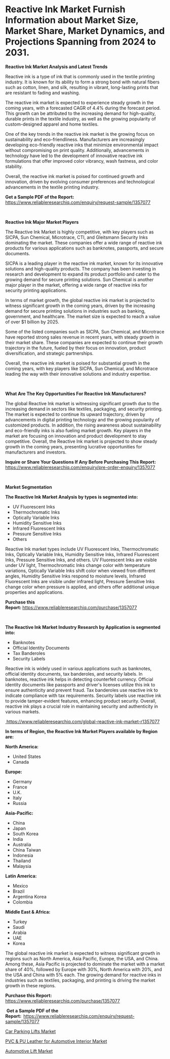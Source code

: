 <p><h1>Reactive Ink Market Furnish Information about Market Size, Market Share, Market Dynamics, and Projections Spanning from 2024 to 2031.</h1></p><p><strong>Reactive Ink Market Analysis and Latest Trends</strong></p>
<p><p>Reactive ink is a type of ink that is commonly used in the textile printing industry. It is known for its ability to form a strong bond with natural fibers such as cotton, linen, and silk, resulting in vibrant, long-lasting prints that are resistant to fading and washing.</p><p>The reactive ink market is expected to experience steady growth in the coming years, with a forecasted CAGR of 4.4% during the forecast period. This growth can be attributed to the increasing demand for high-quality, durable prints in the textile industry, as well as the growing popularity of custom-designed apparel and home textiles.</p><p>One of the key trends in the reactive ink market is the growing focus on sustainability and eco-friendliness. Manufacturers are increasingly developing eco-friendly reactive inks that minimize environmental impact without compromising on print quality. Additionally, advancements in technology have led to the development of innovative reactive ink formulations that offer improved color vibrancy, wash fastness, and color stability.</p><p>Overall, the reactive ink market is poised for continued growth and innovation, driven by evolving consumer preferences and technological advancements in the textile printing industry.</p></p>
<p><strong>Get a Sample PDF of the Report:&nbsp;</strong> <a href="https://www.reliableresearchiq.com/enquiry/request-sample/1357077">https://www.reliableresearchiq.com/enquiry/request-sample/1357077</a></p>
<p>&nbsp;</p>
<p><strong>Reactive Ink Major Market Players</strong></p>
<p><p>The Reactive Ink Market is highly competitive, with key players such as SICPA, Sun Chemical, Microtrace, CTI, and Gleitsmann Security Inks dominating the market. These companies offer a wide range of reactive ink products for various applications such as banknotes, passports, and secure documents.</p><p>SICPA is a leading player in the reactive ink market, known for its innovative solutions and high-quality products. The company has been investing in research and development to expand its product portfolio and cater to the growing demand for secure printing solutions. Sun Chemical is another major player in the market, offering a wide range of reactive inks for security printing applications.</p><p>In terms of market growth, the global reactive ink market is projected to witness significant growth in the coming years, driven by the increasing demand for secure printing solutions in industries such as banking, government, and healthcare. The market size is expected to reach a value of over $1 billion by 2025.</p><p>Some of the listed companies such as SICPA, Sun Chemical, and Microtrace have reported strong sales revenue in recent years, with steady growth in their market share. These companies are expected to continue their growth trajectory in the future, fueled by their focus on innovation, product diversification, and strategic partnerships.</p><p>Overall, the reactive ink market is poised for substantial growth in the coming years, with key players like SICPA, Sun Chemical, and Microtrace leading the way with their innovative solutions and industry expertise.</p></p>
<p>&nbsp;</p>
<p><strong>What Are The Key Opportunities For Reactive Ink Manufacturers?</strong></p>
<p><p>The global Reactive Ink market is witnessing significant growth due to the increasing demand in sectors like textiles, packaging, and security printing. The market is expected to continue its upward trajectory, driven by advancements in digital printing technology and the growing popularity of customized products. In addition, the rising awareness about sustainability and eco-friendly inks is also fueling market growth. Key players in the market are focusing on innovation and product development to stay competitive. Overall, the Reactive Ink market is projected to show steady growth in the coming years, presenting lucrative opportunities for manufacturers and investors.</p></p>
<p><strong>Inquire or Share Your Questions If Any Before Purchasing This Report:</strong> <a href="https://www.reliableresearchiq.com/enquiry/pre-order-enquiry/1357077">https://www.reliableresearchiq.com/enquiry/pre-order-enquiry/1357077</a></p>
<p>&nbsp;</p>
<p><strong>Market Segmentation</strong></p>
<p><strong>The Reactive Ink Market Analysis by types is segmented into:</strong></p>
<p><ul><li>UV Fluorescent Inks</li><li>Thermochromatic Inks</li><li>Optically Variable Inks</li><li>Humidity Sensitive Inks</li><li>Infrared Fluorescent Inks</li><li>Pressure Sensitive Inks</li><li>Others</li></ul></p>
<p><p>Reactive Ink market types include UV Fluorescent Inks, Thermochromatic Inks, Optically Variable Inks, Humidity Sensitive Inks, Infrared Fluorescent Inks, Pressure Sensitive Inks, and others. UV Fluorescent Inks are visible under UV light, Thermochromatic Inks change color with temperature variations, Optically Variable Inks shift color when viewed from different angles, Humidity Sensitive Inks respond to moisture levels, Infrared Fluorescent Inks are visible under infrared light, Pressure Sensitive Inks change color when pressure is applied, and others offer additional unique properties and applications.</p></p>
<p><strong>Purchase this Report:&nbsp;</strong><a href="https://www.reliableresearchiq.com/purchase/1357077">https://www.reliableresearchiq.com/purchase/1357077</a></p>
<p>&nbsp;</p>
<p><strong>The Reactive Ink Market Industry Research by Application is segmented into:</strong></p>
<p><ul><li>Banknotes</li><li>Official Identity Documents</li><li>Tax Banderoles</li><li>Security Labels</li></ul></p>
<p><p>Reactive ink is widely used in various applications such as banknotes, official identity documents, tax banderoles, and security labels. In banknotes, reactive ink helps in detecting counterfeit currency. Official identity documents like passports and driver's licenses utilize this ink to ensure authenticity and prevent fraud. Tax banderoles use reactive ink to indicate compliance with tax requirements. Security labels use reactive ink to provide tamper-evident features, enhancing product security. Overall, reactive ink plays a crucial role in maintaining security and authenticity in various markets.</p></p>
<p><a href="https://www.reliableresearchiq.com/global-reactive-ink-market-r1357077">&nbsp;https://www.reliableresearchiq.com/global-reactive-ink-market-r1357077</a></p>
<p><strong>In terms of Region, the Reactive Ink Market Players available by Region are:</strong></p>
<p>
    <p> <strong> North America: </strong>
        <ul>
            <li>United States</li>
            <li>Canada</li>
        </ul>
        </p> 
    <p> <strong> Europe: </strong>
        <ul>
            <li>Germany</li>
            <li>France</li>
            <li>U.K.</li>
            <li>Italy</li>
            <li>Russia</li>
        </ul>
        </p> 
    <p> <strong> Asia-Pacific: </strong>
        <ul>
            <li>China</li>
            <li>Japan</li>
            <li>South Korea</li>
            <li>India</li>
            <li>Australia</li>
            <li>China Taiwan</li>
            <li>Indonesia</li>
            <li>Thailand</li>
            <li>Malaysia</li>
        </ul>
        </p> 
    <p> <strong> Latin America: </strong>
        <ul>
            <li>Mexico</li>
            <li>Brazil</li>
            <li>Argentina Korea</li>
            <li>Colombia</li>
        </ul>
        </p> 
    <p> <strong> Middle East & Africa: </strong>
        <ul>
            <li>Turkey</li>
            <li>Saudi</li>
            <li>Arabia</li>
            <li>UAE</li>
            <li>Korea</li>
        </ul>
    </p>
    </p>
<p><p>The global reactive ink market is expected to witness significant growth in regions such as North America, Asia Pacific, Europe, the USA, and China. Among these, Asia Pacific is projected to dominate the market with a market share of 40%, followed by Europe with 30%, North America with 20%, and the USA and China with 5% each. The growing demand for reactive inks in industries such as textiles, packaging, and printing is driving the market growth in these regions.</p></p>
<p><strong>Purchase this Report: </strong><a href="https://www.reliableresearchiq.com/purchase/1357077">https://www.reliableresearchiq.com/purchase/1357077</a></p>
<p>&nbsp;<strong>Get a Sample PDF of the Report:&nbsp;&nbsp;</strong><a href="https://www.reliableresearchiq.com/enquiry/request-sample/1357077">https://www.reliableresearchiq.com/enquiry/request-sample/1357077</a></p>
<p><strong></strong></p>
<p><p><a href="https://github.com/avakerr6577/Market-Research-Report-List-1/blob/main/car-parking-lifts-market.md">Car Parking Lifts Market</a></p><p><a href="https://github.com/courtnhaw34343/Market-Research-Report-List-1/blob/main/pvc-pu-leather-for-automotive-interior-market.md">PVC & PU Leather for Automotive Interior Market</a></p><p><a href="https://github.com/trameciabutler45/Market-Research-Report-List-1/blob/main/automotive-lift-market.md">Automotive Lift Market</a></p></p>